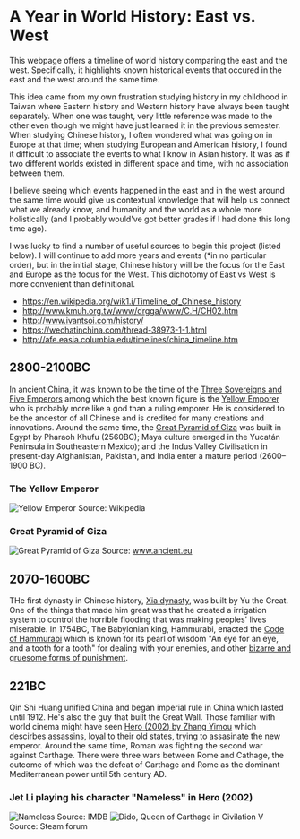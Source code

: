 # A Year in World History: East vs. West

This webpage offers a timeline of world history comparing the east and the west. Specifically, it highlights known historical events that occured in the east and the west around the same time.

This idea came from my own frustration studying history in my childhood in Taiwan where Eastern history and Western history have always been taught separately. When one was taught, very little reference was made to the other even though we might have just learned it in the previous semester. When studying Chinese history, I often wondered what was going on in Europe at that time; when studying European and American history, I found it difficult to associate the events to what I know in Asian history. It was as if two different worlds existed in different space and time, with no association between them.

I believe seeing which events happened in the east and in the west around the same time would give us contextual knowledge that will help us connect what we already know, and humanity and the world as a whole more holistically (and I probably would've got better grades if I had done this long time ago).

I was lucky to find a number of useful sources to begin this project (listed below). I will continue to add more years and events (*in no particular order), but in the initial stage, Chinese history will be the focus for the East and Europe as the focus for the West. This dichotomy of East vs West is more convenient than definitional.

- https://en.wikipedia.org/wik1.i/Timeline_of_Chinese_history
- http://www.kmuh.org.tw/www/drgga/www/C.H/CH02.htm
- http://www.ivantsoi.com/history/
- https://wechatinchina.com/thread-38973-1-1.html
- http://afe.easia.columbia.edu/timelines/china_timeline.htm

## 2800-2100BC
In ancient China, it was known to be the time of the [Three Sovereigns and Five Emperors](https://en.wikipedia.org/wiki/Three_Sovereigns_and_Five_Emperors) among which the best known figure is the [Yellow Emporer](https://en.wikipedia.org/wiki/Yellow_Emperor) who is probably more like a god than a ruling emporer. He is considered to be the ancestor of all Chinese and is credited for many creations and innovations. Around the same time, the [Great Pyramid of Giza](https://en.wikipedia.org/wiki/Great_Pyramid_of_Giza) was built in Egypt by Pharaoh Khufu (2560BC); Maya culture emerged in the Yucatán Peninsula in Southeastern Mexico); and the Indus Valley Civilisation in present-day Afghanistan, Pakistan, and India enter a mature period (2600–1900 BC).
### The Yellow Emperor
![Yellow Emperor](https://upload.wikimedia.org/wikipedia/commons/3/33/Yellow_Emperor.jpg)
Source: Wikipedia
### Great Pyramid of Giza
![Great Pyramid of Giza](http://www.ancient.eu/uploads/images/display-5687.jpg)
Source: www.ancient.eu

## 2070-1600BC
THe first dynasty in Chinese history, [Xia dynasty](https://en.wikipedia.org/wiki/Xia_dynasty), was built by Yu the Great. One of the things that made him great was that he created a irrigation system to control the horrible flooding that was making peoples' lives miserable. In 1754BC, The Babylonian king, Hammurabi, enacted the [Code of Hammurabi](https://en.wikipedia.org/wiki/Code_of_Hammurabi) which is known for its pearl of wisdom "An eye for an eye, and a tooth for a tooth" for dealing with your enemies, and other [bizarre and gruesome forms of punishment](http://www.history.com/news/history-lists/8-things-you-may-not-know-about-hammurabis-code).

## 221BC
Qin Shi Huang unified China and began imperial rule in China which lasted until 1912. He's also the guy that built the Great Wall. Those familiar with world cinema might have seen [Hero (2002) by Zhang Yimou](http://www.imdb.com/title/tt0299977/) which descirbes assassins, loyal to their old states, trying to assasinate the new emperor. Around the same time, Roman was fighting the second war against Carthage. There were three wars between Rome and Cathage, the outcome of which was the defeat of Carthage and Rome as the dominant Mediterranean power until 5th century AD.
### Jet Li playing his character "Nameless" in Hero (2002)
![Nameless](https://images-na.ssl-images-amazon.com/images/M/MV5BMTc1ODM4NTY0MF5BMl5BanBnXkFtZTYwMTYwNTc3._V1_.jpg)
Source: IMDB
![Dido, Queen of Carthage in Civilation V](https://steamuserimages-a.akamaihd.net/ugc/3318337467276162110/9A55F2F91D97DFF4CE56DB519C759E6C1964624E/?interpolation=lanczos-none&output-format=jpeg&output-quality=95&fit=inside|637:358&composite-to%3D%2A%2C%2A%7C637%3A358&background-color=black)
Source: Steam forum

